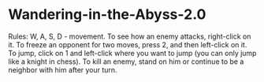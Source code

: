 # Wandering-in-the-Abyss-2.0
Rules:
W, A, S, D - movement.
To see how an enemy attacks, right-click on it.
To freeze an opponent for two moves, press 2, and then left-click on it.
To jump, click on 1 and left-click where you want to jump (you can only jump like a knight in chess).
To kill an enemy, stand on him or continue to be a neighbor with him after your turn.
